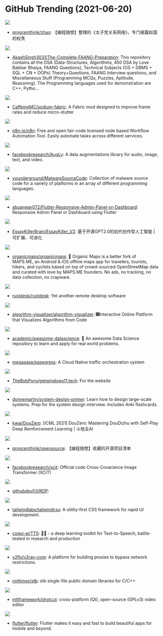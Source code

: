 # GitHub Trending (2021-06-20)

![](https://img.shields.io/badge/Python-New%20243-green?style=flat-square&logo=appveyor)
- [programthink/zhao](https://github.com/programthink/zhao): 【编程随想】整理的《太子党关系网络》，专门揭露赵国的权贵

![](https://img.shields.io/badge/Jupyter%20Notebook-New%20740-green?style=flat-square&logo=appveyor)
- [AkashSingh3031/The-Complete-FAANG-Preparation](https://github.com/AkashSingh3031/The-Complete-FAANG-Preparation): This repository contains all the DSA (Data-Structures, Algorithms, 450 DSA by Love Babbar Bhaiya, FAANG Questions), Technical Subjects (OS + DBMS + SQL + CN + OOPs) Theory+Questions, FAANG Interview questions, and Miscellaneous Stuff (Programming MCQs, Puzzles, Aptitude, Reasoning). The Programming languages used for demonstration are C++, Pytho…

![](https://img.shields.io/badge/Java-New%2036-green?style=flat-square&logo=appveyor)
- [CaffeineMC/sodium-fabric](https://github.com/CaffeineMC/sodium-fabric): A Fabric mod designed to improve frame rates and reduce micro-stutter

![](https://img.shields.io/badge/TypeScript-New%20393-green?style=flat-square&logo=appveyor)
- [n8n-io/n8n](https://github.com/n8n-io/n8n): Free and open fair-code licensed node based Workflow Automation Tool. Easily automate tasks across different services.

![](https://img.shields.io/badge/Python-New%201-green?style=flat-square&logo=appveyor)
- [facebookresearch/AugLy](https://github.com/facebookresearch/AugLy): A data augmentations library for audio, image, text, and video.

![](https://img.shields.io/badge/Assembly-New%20222-green?style=flat-square&logo=appveyor)
- [vxunderground/MalwareSourceCode](https://github.com/vxunderground/MalwareSourceCode): Collection of malware source code for a variety of platforms in an array of different programming languages.

![](https://img.shields.io/badge/Dart-New%2071-green?style=flat-square&logo=appveyor)
- [abuanwar072/Flutter-Responsive-Admin-Panel-or-Dashboard](https://github.com/abuanwar072/Flutter-Responsive-Admin-Panel-or-Dashboard): Responsive Admin Panel or Dashboard using Flutter

![](https://img.shields.io/badge/Python-New%20267-green?style=flat-square&logo=appveyor)
- [EssayKillerBrain/EssayKiller_V2](https://github.com/EssayKillerBrain/EssayKiller_V2): 基于开源GPT2.0的初代创作型人工智能 | 可扩展、可进化

![](https://img.shields.io/badge/C%2B%2B-New%20331-green?style=flat-square&logo=appveyor)
- [organicmaps/organicmaps](https://github.com/organicmaps/organicmaps): 🍃 Organic Maps is a better fork of MAPS.ME, an Android & iOS offline maps app for travelers, tourists, hikers, and cyclists based on top of crowd-sourced OpenStreetMap data and curated with love by MAPS.ME founders. No ads, no tracking, no data collection, no crapware.

![](https://img.shields.io/badge/Rust-New%20258-green?style=flat-square&logo=appveyor)
- [rustdesk/rustdesk](https://github.com/rustdesk/rustdesk): Yet another remote desktop software

![](https://img.shields.io/badge/JavaScript-New%2092-green?style=flat-square&logo=appveyor)
- [algorithm-visualizer/algorithm-visualizer](https://github.com/algorithm-visualizer/algorithm-visualizer): 🎆Interactive Online Platform that Visualizes Algorithms from Code

![](https://img.shields.io/badge/none-New%20239-green?style=flat-square&logo=appveyor)
- [academic/awesome-datascience](https://github.com/academic/awesome-datascience): 📝 An awesome Data Science repository to learn and apply for real world problems.

![](https://img.shields.io/badge/Go-New%20350-green?style=flat-square&logo=appveyor)
- [megaease/easegress](https://github.com/megaease/easegress): A Cloud Native traffic orchestration system

![](https://img.shields.io/badge/HTML-New%2025-green?style=flat-square&logo=appveyor)
- [TheBobPony/getwindows11.tech](https://github.com/TheBobPony/getwindows11.tech): For the website

![](https://img.shields.io/badge/Python-New%20119-green?style=flat-square&logo=appveyor)
- [donnemartin/system-design-primer](https://github.com/donnemartin/system-design-primer): Learn how to design large-scale systems. Prep for the system design interview. Includes Anki flashcards.

![](https://img.shields.io/badge/Python-New%20346-green?style=flat-square&logo=appveyor)
- [kwai/DouZero](https://github.com/kwai/DouZero): [ICML 2021] DouZero: Mastering DouDizhu with Self-Play Deep Reinforcement Learning | 斗地主AI

![](https://img.shields.io/badge/none-New%2028-green?style=flat-square&logo=appveyor)
- [programthink/opensource](https://github.com/programthink/opensource): 【编程随想】收藏的开源项目清单

![](https://img.shields.io/badge/Python-New%20151-green?style=flat-square&logo=appveyor)
- [facebookresearch/xcit](https://github.com/facebookresearch/xcit): Official code Cross-Covariance Image Transformer (XCiT)

![](https://img.shields.io/badge/Batchfile-New%2011-green?style=flat-square&logo=appveyor)
- [githubdev03/RDP](https://github.com/githubdev03/RDP): 

![](https://img.shields.io/badge/JavaScript-New%20338-green?style=flat-square&logo=appveyor)
- [tailwindlabs/tailwindcss](https://github.com/tailwindlabs/tailwindcss): A utility-first CSS framework for rapid UI development.

![](https://img.shields.io/badge/Jupyter%20Notebook-New%2057-green?style=flat-square&logo=appveyor)
- [coqui-ai/TTS](https://github.com/coqui-ai/TTS): 🐸💬 - a deep learning toolkit for Text-to-Speech, battle-tested in research and production

![](https://img.shields.io/badge/Go-New%2051-green?style=flat-square&logo=appveyor)
- [v2fly/v2ray-core](https://github.com/v2fly/v2ray-core): A platform for building proxies to bypass network restrictions.

![](https://img.shields.io/badge/C-New%2029-green?style=flat-square&logo=appveyor)
- [nothings/stb](https://github.com/nothings/stb): stb single-file public domain libraries for C/C++

![](https://img.shields.io/badge/C%2B%2B-New%207-green?style=flat-square&logo=appveyor)
- [mltframework/shotcut](https://github.com/mltframework/shotcut): cross-platform (Qt), open-source (GPLv3) video editor

![](https://img.shields.io/badge/Dart-New%20151-green?style=flat-square&logo=appveyor)
- [flutter/flutter](https://github.com/flutter/flutter): Flutter makes it easy and fast to build beautiful apps for mobile and beyond.

